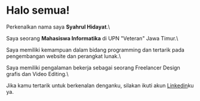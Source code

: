 # Halo semua! 

Perkenalkan nama saya **Syahrul Hidayat**.\

Saya seorang **Mahasiswa Informatika** di UPN "Veteran" Jawa Timur.\

Saya memiliki kemampuan dalam bidang programming dan tertarik pada pengembangan website dan perangkat lunak.\

Saya memiliki pengalaman bekerja sebagai seorang Freelancer Design grafis dan Video Editing.\

Jika kamu tertarik untuk berkenalan denganku, silakan ikuti akun [Linkedin](https://www.linkedin.com/in/syahrul-hidayat-32b7b3213/)ku ya.
